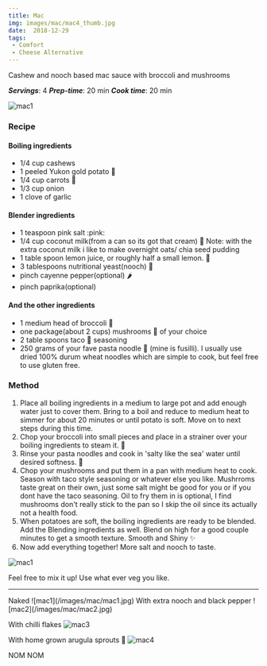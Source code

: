 ```yaml
---
title: Mac
img: images/mac/mac4_thumb.jpg
date:  2018-12-29
tags:
 - Comfort
 - Cheese Alternative
---
```


Cashew and nooch based mac sauce with broccoli and mushrooms

***Servings***: 4
***Prep-time***: 20 min
***Cook time***: 20 min

![mac1](/images/mac/mac_broc.jpg)

### Recipe

#### Boiling ingredients

- 1/4 cup cashews
- 1 peeled Yukon gold potato 🥔
- 1/4 cup carrots 🥕
- 1/3 cup onion
- 1 clove of garlic

#### Blender ingredients

- 1 teaspoon pink salt :pink:
- 1/4 cup coconut milk(from a can so its got that cream) 🥥
 Note: with the extra coconut milk i like to make overnight oats/ chia seed pudding
- 1 table spoon lemon juice, or roughly half a small lemon. 🍋
- 3 tablespoons nutritional yeast(nooch) 🧀
- pinch cayenne pepper(optional) 🌶
- pinch paprika(optional)

#### And the other ingredients

- 1 medium head of broccoli 🥦
- one package(about 2 cups) mushrooms 🍄 of your choice
- 2 table spoons taco 🌮 seasoning
- 250 grams of your fave pasta noodle 🌽 (mine is fusilli). I usually use dried 100% durum wheat
  noodles which are simple to cook, but feel free to use gluten free.

### Method

1. Place all boiling ingredients in a medium to large pot and add enough water
just to cover them. Bring to a boil and reduce to medium heat to simmer for
about 20 minutes or until potato is soft. Move on to next steps during this time.
2. Chop your broccoli into small
pieces and place in a strainer over your boiling ingredients to steam it. 🚂
3. Rinse your pasta noodles and cook in 'salty like the sea' water until desired softness. 🍝
4. Chop your mushrooms and put them in a pan with medium heat to cook. Season
with taco style seasoning or whatever else you like. Mushrroms taste great on
their own, just some salt might be good for you or if you dont have the taco
seasoning. Oil to fry them in is optional, I find mushrooms don't really stick
to the pan so I skip the oil since its actually not a health food.
5. When potatoes are soft, the boiling ingredients are ready to be blended. Add
the Blending ingredients as well.  Blend on high for a good couple minutes to
get a smooth texture. Smooth and Shiny ✨
6. Now add everything together! More salt and nooch to taste.

![mac1](/images/mac/macingredient.jpg)

Feel free to mix it up! Use what ever veg you like.
<hr></hr>
Naked
![mac1](/images/mac/mac1.jpg)
With extra nooch and black pepper
![mac2](/images/mac/mac2.jpg)

With chilli flakes
![mac3](/images/mac/mac3.jpg)

With home grown arugula sprouts 🌱
![mac4](/images/mac/mac4.jpg)


NOM NOM

